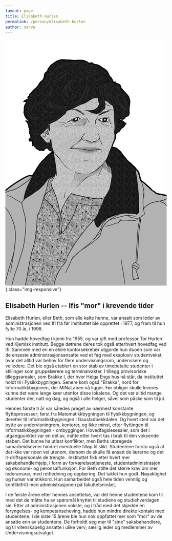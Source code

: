 ```yaml
---
layout: page
title: Elisabeth Hurlen
permalink: /person/elisabeth-hurlen
author: narve
---
```


![elisabeth-hurlen](/src/images/elisabeth-hurlen.png "Illustrasjonsbilde av Elisabeth Hurlen"){:class="img-responsive"}

## Elisabeth Hurlen -- Ifis "mor" i krevende tider

Elisabeth Hurlen, eller Beth, som alle kalte henne, 
var ansatt som leder av administrasjonen ved Ifi fra før instituttet ble opprettet i 1977, og fram til hun fylte 70 år, i 1998.

Hun hadde hovedfag i kjemi fra 1955, og var gift med professor Tor Hurlen ved Kjemisk institutt. Begge døtrene deres tok også etterhvert hovedfag ved Ifi. Sammen med en en eldre kontorsekretær utgjorde hun duoen som var de enseste administrasjonsansatte ved et fag med eksplosiv studentvekst, hvor det alltid var behov for flere undervisningsrom, undervisere og veiledere. Det ble også etablert en stor stab av timebetalte studenter i stillinger som gruppelærere og terminalvakter. I tillegg provisoriske tilleggsarealer, som Brakke I, der hvor Helga Engs hus nå står, da instituttet holdt til i Fysikkbygningen. Senere kom også "Brakka", nord for Informatikkbygninen, der MiNaLaben nå ligger. Før obliger skulle leveres kunne det være lange køer utenfor disse lokalene. Og det var alltid mange studenter der, natt og dag, og også i alle helger, såvel som påske som til jul.

Hennes første ti år var således preget av nærmest konstante flytteprosesser; først fra Matematikkbygningen til Fysikkbygningen, og deretter til Informatikkbygningen i Gaustadbekkdalen. Og hvert sted var det bytte av undervisningrom, kontorer, og ikke minst, etter flyttingen til Informatikkbygningen - ombygginger. Hovedfagslesesaler, som det i utgangpunktet var en del av, måtte etter hvert tas i bruk til den voksende staben. Det kunne ha utløst konflikter, men Beths utpregede samarbeidsevner hindret eventuelle tilløp til slikt. Studentene forsto også at det ikke var noen vei utenom, dersom de skulle få ansatt de lærerne og det it-driftspersonale de trengte . Instituttet fikk etter hvert mer saksbehandlerhjelp, i form av forværelsestjeneste, studentadministrasjon og økonomi- og peronsalfunksjon. For Beth stilte det større krav om mer lederansvar, med rettledning og opplæring. Det taklet hun godt. Nøyaktighet og humør var stikkord. Hun samarbeidet også hele tiden vennlig og konfliktfritt med administrasjonen på fakultetsnivået.

I de første årene etter hennes ansettelse, var det henne studentene kom til med det de måtte ha av spørsmål knyttet til studiene og studiehverdagen sin. Etter at administrasjonen vokste, og i tråd med det skjedde en foryngelses- og kompetanseheving, hadde hun mindre direkte kontakt med studentene. I de siste 15 årene ble hun nok oppfattet mer som "mor" av de ansatte enn av studentene. De forholdt seg mer til "sine" saksbehandlere, og til vitenskapelig ansatte i ulike verv; særlig leder og medlemmer av Undervisningsutvalget.
